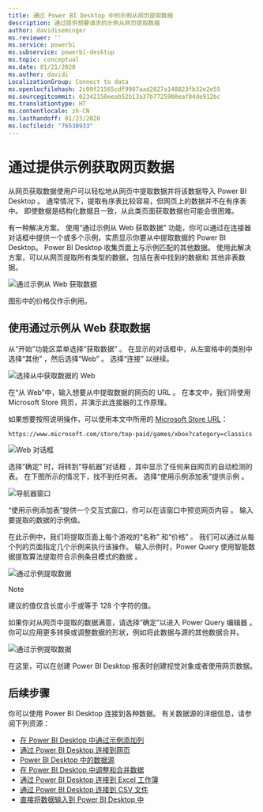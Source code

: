 ```yaml
---
title: 通过 Power BI Desktop 中的示例从网页提取数据
description: 通过提供想要请求的示例从网页提取数据
author: davidiseminger
ms.reviewer: ''
ms.service: powerbi
ms.subservice: powerbi-desktop
ms.topic: conceptual
ms.date: 01/21/2020
ms.author: davidi
LocalizationGroup: Connect to data
ms.openlocfilehash: 2c09f21565cdf9987aad2027a148823fb32e2e55
ms.sourcegitcommit: 02342150eeab52b13a37b7725900eaf84de912bc
ms.translationtype: HT
ms.contentlocale: zh-CN
ms.lasthandoff: 01/23/2020
ms.locfileid: "76538933"
---
```

# <a name="get-webpage-data-by-providing-examples"></a>通过提供示例获取网页数据

从网页获取数据使用户可以轻松地从网页中提取数据并将该数据导入 Power BI Desktop  。 通常情况下，提取有序表比较容易，但网页上的数据并不在有序表中。 即使数据是结构化数据且一致，从此类页面获取数据也可能会很困难。

有一种解决方案。 使用“通过示例从 Web 获取数据”  功能，你可以通过在连接器对话框中提供一个或多个示例，实质显示你要从中提取数据的 Power BI Desktop。 Power BI Desktop 收集页面上与示例匹配的其他数据。 使用此解决方案，可以从网页提取所有类型的数据，包括在表中找到的数据和  其他非表数据。

![通过示例从 Web 获取数据](media/desktop-connect-to-web-by-example/web-by-example_01.png)

图形中的价格仅作示例用。

## <a name="using-get-data-from-web-by-example"></a>使用通过示例从 Web 获取数据

从“开始”功能区菜单选择“获取数据”   。 在显示的对话框中，从左窗格中的类别中选择“其他”  ，然后选择“Web”  。 选择“连接”  以继续。

![选择从中获取数据的 Web](media/desktop-connect-to-web-by-example/web-by-example_03.png)

在“从 Web”中，输入想要从中提取数据的网页的 URL  。 在本文中，我们将使用 Microsoft Store 网页，并演示此连接器的工作原理。

如果想要按照说明操作，可以使用本文中所用的 [Microsoft Store URL](https://www.microsoft.com/store/top-paid/games/xbox?category=classics)：

    https://www.microsoft.com/store/top-paid/games/xbox?category=classics

![Web 对话框](media/desktop-connect-to-web-by-example/web-by-example_04.png)

选择“确定”  时，将转到“导航器”对话框  ，其中显示了任何来自网页的自动检测的表。 在下图所示的情况下，找不到任何表。 选择“使用示例添加表”提供示例  。

![导航器窗口](media/desktop-connect-to-web-by-example/web-by-example_05.png)

“使用示例添加表”提供一个交互式窗口，你可以在该窗口中预览网页内容  。 输入要提取的数据的示例值。

在此示例中，我们将提取页面上每个游戏的“名称”  和“价格”  。 我们可以通过从每个列的页面指定几个示例来执行该操作。 输入示例时，Power Query 使用智能数据提取算法提取符合示例条目模式的数据  。

![通过示例提取数据](media/desktop-connect-to-web-by-example/web-by-example_06.png)

> [!NOTE]
> 建议的值仅含长度小于或等于 128 个字符的值。

如果你对从网页中提取的数据满意，请选择“确定”以进入 Power Query 编辑器  。 你可以应用更多转换或调整数据的形状，例如将此数据与源的其他数据合并。

![通过示例提取数据](media/desktop-connect-to-web-by-example/web-by-example_07.png)

在这里，可以在创建 Power BI Desktop 报表时创建视觉对象或者使用网页数据。

## <a name="next-steps"></a>后续步骤

你可以使用 Power BI Desktop 连接到各种数据。 有关数据源的详细信息，请参阅下列资源：

* [在 Power BI Desktop 中通过示例添加列](desktop-add-column-from-example.md)
* [通过 Power BI Desktop 连接到网页](desktop-connect-to-web.md)
* [Power BI Desktop 中的数据源](desktop-data-sources.md)
* [在 Power BI Desktop 中调整和合并数据](desktop-shape-and-combine-data.md)
* [通过 Power BI Desktop 连接到 Excel 工作簿](desktop-connect-excel.md)
* [通过 Power BI Desktop 连接到 CSV 文件](desktop-connect-csv.md)
* [直接将数据输入到 Power BI Desktop 中](desktop-enter-data-directly-into-desktop.md)
